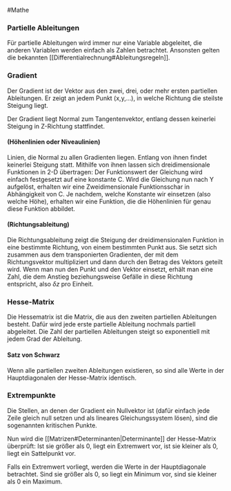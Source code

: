 #Mathe 

### Partielle Ableitungen

Für partielle Ableitungen wird immer nur eine Variable abgeleitet, die anderen Variablen werden einfach als Zahlen betrachtet. Ansonsten gelten die bekannten [[Differentialrechnung#Ableitungsregeln]].

### Gradient

Der Gradient ist der Vektor aus den zwei, drei, oder mehr ersten partiellen Ableitungen. Er zeigt an jedem Punkt (x,y,...), in welche Richtung die steilste Steigung liegt. 

Der Gradient liegt Normal zum Tangentenvektor, entlang dessen keinerlei Steigung in Z-Richtung stattfindet.

#### (Höhenlinien oder Niveaulinien)

Linien, die Normal zu allen Gradienten liegen. Entlang von ihnen findet keinerlei Steigung statt. Mithilfe von ihnen lassen sich dreidimensionale Funktionen in 2-D übertragen: Der Funktionswert der Gleichung wird einfach festgesetzt auf eine konstante C. Wird die Gleichung nun nach Y aufgelöst, erhalten wir eine Zweidimensionale Funktionsschar in Abhängigkeit von C. Je nachdem, welche Konstante wir einsetzen (also welche Höhe), erhalten wir eine Funktion, die die Höhenlinien für genau diese Funktion abbildet.

#### (Richtungsableitung)

Die Richtungsableitung zeigt die Steigung der dreidimensionalen Funktion in eine bestimmte Richtung, von einem bestimmten Punkt aus. Sie setzt sich zusammen aus dem transponierten Gradienten, der mit dem Richtungsvektor multipliziert und dann durch den Betrag des Vektors geteilt wird. Wenn man nun den Punkt und den Vektor einsetzt, erhält man eine Zahl, die dem Anstieg beziehungsweise Gefälle in diese Richtung entspricht, also $\delta z$ pro Einheit.

### Hesse-Matrix

Die Hessematrix ist die Matrix, die aus den zweiten partiellen Ableitungen besteht. Dafür wird jede erste partielle Ableitung nochmals partiell abgeleitet. Die Zahl der partiellen Ableitungen steigt so exponentiell mit jedem Grad der Ableitung.

#### Satz von Schwarz

Wenn alle partiellen zweiten Ableitungen existieren, so sind alle Werte in der Hauptdiagonalen der Hesse-Matrix identisch.

### Extrempunkte

Die Stellen, an denen der Gradient ein Nullvektor ist (dafür einfach jede Zeile gleich null setzen und als lineares Gleichungssystem lösen), sind die sogenannten kritischen Punkte. 

Nun wird die [[Matrizen#Determinanten|Determinante]] der Hesse-Matrix überprüft: Ist sie größer als 0, liegt ein Extremwert vor, ist sie kleiner als 0, liegt ein Sattelpunkt vor.

Falls ein Extremwert vorliegt, werden die Werte in der Hauptdiagonale betrachtet.
Sind sie größer als 0, so liegt ein Minimum vor, sind sie kleiner als 0 ein Maximum. 
